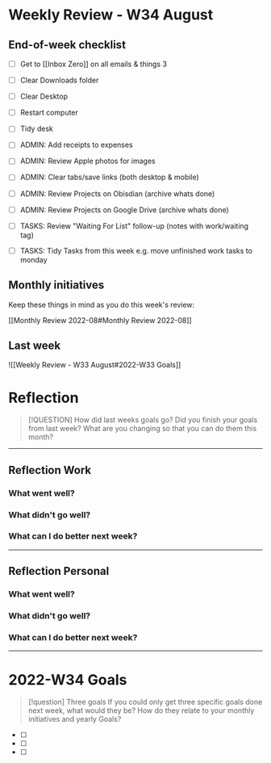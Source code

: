 

# Weekly Review - W34 August

## End-of-week checklist 

- [ ] Get to [[Inbox Zero]] on all emails & things 3
- [ ] Clear Downloads folder
- [ ] Clear Desktop
- [ ] Restart computer
- [ ] Tidy desk
- [ ] ADMIN: Add receipts to expenses
- [ ] ADMIN: Review Apple photos for images
- [ ] ADMIN: Clear tabs/save links (both desktop & mobile)
- [ ] ADMIN: Review Projects on Obisdian (archive whats done)
- [ ] ADMIN: Review Projects on Google Drive (archive whats done)
- [ ] TASKS: Review "Waiting For List" follow-up (notes with work/waiting tag)
- [ ] TASKS: Tidy Tasks from this week e.g. move unfinished work tasks to monday


## Monthly initiatives
Keep these things in mind as you do this week's review:

[[Monthly Review 2022-08#Monthly Review 2022-08]]

## Last week
![[Weekly Review - W33 August#2022-W33 Goals]]



# Reflection
> [!QUESTION] How did last weeks goals go?
> Did you finish your goals from last week? What are you changing so that you can do them this month?




---

## Reflection Work

### What went well?



### What didn't go well?



### What can I do better next week?



---

## Reflection Personal

###  What went well?



### What didn't go well?



### What can I do better next week?



---

# 2022-W34 Goals
> [!question] Three goals
> If you could only get three specific goals done next week, what would they be? How do they relate to your monthly initiatives and yearly Goals?

- [ ] 
- [ ] 
- [ ] 
